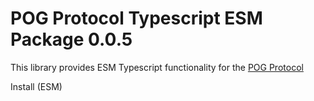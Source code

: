 # POG Protocol Typescript ESM Package 0.0.5

This library provides ESM Typescript functionality for the [POG Protocol](https://github.com/neilsarkar/pogp)

Install (ESM)

```ts

```